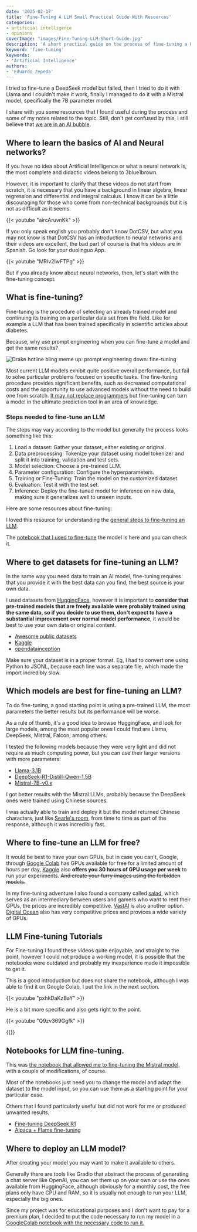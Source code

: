 ```yaml
---
date: '2025-02-17'
title: 'Fine-Tuning A LLM Small Practical Guide With Resources'
categories:
- artificial intelligence
- opinions
coverImage: "images/Fine-Tuning-LLM-Short-Guide.jpg"
description: 'A short practical guide on the process of fine-tuning a LLM and useful resources to do so according to my experience training Mistral 7B available on HuggingFace'
keyword: 'fine-tuning'
keywords:
- 'Artificial Intelligence'
authors:
- 'Eduardo Zepeda'
---
```


I tried to fine-tune a DeepSeek model but failed, then I tried to do it with Llama and I couldn't make it work, finally I managed to do it with a Mistral model, specifically the 7B parameter model. 

I share with you some resources that I found useful during the process and some of my notes related to the topic. Still, don't get confused by this, I still believe that [we are in an AI bubble](/en/the-rise-and-fall-of-the-ai-bubble/).

## Where to learn the basics of AI and Neural networks?

If you have no idea about Artificial Intelligence or what a neural network is, the most complete and didactic videos belong to 3blue1brown. 

However, it is important to clarify that these videos do not start from scratch, it is necessary that you have a background in linear algebra, linear regression and differential and integral calculus. I know it can be a little discouraging for those who come from non-technical backgrounds but it is not as difficult as it seems.

{{< youtube "aircAruvnKk" >}}

If you only speak english you probably don't know DotCSV, but what you may not know is that DotCSV has an introduction to neural networks and their videos are excellent, the bad part of course is that his videos are in Spanish. Go look for your duolinguo App.

{{< youtube "MRIv2IwFTPg" >}}

But if you already know about neural networks, then, let's start with the fine-tuning concept.

## What is fine-tuning?

Fine-tuning is the procedure of selecting an already trained model and continuing its training on a particular data set from the field. Like for example a LLM that has been trained specifically in scientific articles about diabetes.

Because, why use prompt engineering when you can fine-tune a model and get the same results?

![Drake hotline bling meme up: prompt engineering down: fine-tuning](https://i.imgflip.com/9kjbo2.jpg "I'm just kidding, always try prompt engineering first")

Most current LLM models exhibit quite positive overall performance, but fail to solve particular problems focused on specific tasks. The fine-tuning procedure provides significant benefits, such as decreased computational costs and the opportunity to use advanced models without the need to build one from scratch. [It may not replace programmers](/en/devin-ai-the-supposed-replacement-for-programmers/) but fine-tuning can turn a model in the ultimate prediction tool in an area of knowledge. 


### Steps needed to fine-tune an LLM

The steps may vary according to the model but generally the process looks something like this:

1. Load a dataset: Gather your dataset, either existing or original.
2. Data preprocessing: Tokenize your dataset using model tokenizer and split it into training, validation and test sets.
3. Model selection: Choose a pre-trained LLM.
4. Parameter configuration: Configure the hyperparameters.
5. Training or Fine-Tuning: Train the model on the customized dataset.
6. Evaluation: Test it with the test set.
7. Inference: Deploy the fine-tuned model for inference on new data, making sure it generalizes well to unseen inputs.

Here are some resources about fine-tuning:

I loved this resource for understanding the [general steps to fine-tuning an LLM](https://www.datacamp.com/tutorial/fine-tuning-large-language-models).

The [notebook that I used to fine-tune](https://www.kaggle.com/code/eduardomzepeda/fine-tuning-mistral-7b-with-linkedin-job-posting#?) the model is here and you can check it.

## Where to get datasets for fine-tuning an LLM?

In the same way you need data to train an AI model, fine-tuning requires that you provide it with the best data can you find, the best source is your own data.

I used datasets from [HuggingFace](https://huggingface.co/datasets/#?), however it is important to **consider that pre-trained models that are freely available were probably trained using the same data, so if you decide to use them, don't expect to have a substantial improvement over normal model performance**, it would be best to use your own data or original content.

- [Awesome public datasets](https://github.com/awesomedata/awesome-public-datasets#?)
- [Kaggle](https://kaggle.com#?)
- [opendatainception](https://opendatainception.io/#?)

Make sure your dataset is in a proper format. Eg, I had to convert one using Python to JSONL, because each line was a separate file, which made the import incredibly slow.

## Which models are best for fine-tuning an LLM?

To do fine-tuning, a good starting point is using a pre-trained LLM, the most parameters the better results but its performance will be worse.

As a rule of thumb, it's a good idea to browse HuggingFace, and look for large models, among the most popular ones I could find are Llama, DeepSeek, Mistral, Falcon, among others.

I tested the following models because they were very light and did not require as much computing power, but you can use their larger versions with more parameters: 
- [Llama-3.1B](https://huggingface.co/meta-llama/Llama-3.1-8B#?)
- [DeepSeek-R1-Distill-Qwen-1.5B](https://huggingface.co/deepseek-ai/DeepSeek-R1-Distill-Qwen-1.5B#?)
- [Mistral-7B-v0.x](https://huggingface.co/mistralai/Mistral-7B-v0.3#?)


I got better results with the Mistral LLMs, probably because the DeepSeek ones were trained using Chinese sources. 

I was actually able to train and deploy it but the model returned Chinese characters, just like [Searle's room](/en/chat-gpt-searles-chinese-room-and-consciousness/), from time to time as part of the response, although it was incredibly fast.


## Where to fine-tune an LLM for free?

It would be best to have your own GPUs, but in case you can't, Google, through [Google Colab](https://colab.research.google.com/#?) has GPUs available for free for a limited amount of hours per day, [Kaggle](https://www.kaggle.com/#?) also **offers you 30 hours of GPU usage per week** to run your experiments. ~~And create your furry images using the forbidden models.~~

In my fine-tuning adventure I also found a company called [salad](https://salad.com/#?), which serves as an intermediary between users and gamers who want to rent their GPUs, the prices are incredibly competitive. [VastAI](https://vast.ai/#?) is also another option. [Digital Ocean](https://m.do.co/c/a22240ebb8e7#?) also has very competitive prices and provices a wide variety of GPUs.

## LLM Fine-tuning Tutorials

For Fine-tuning I found these videos quite enjoyable, and straight to the point, however I could not produce a working model, it is possible that the notebooks were outdated and probably my inexperience made it impossible to get it.

This is a good introduction but does not share the notebook, although I was able to find it on Google Colab, I put the link in the next section.

{{< youtube "pxhkDaKzBaY" >}}

He is a bit more specific and also gets right to the point.

{{< youtube "Q9zv369Ggfk" >}}

{{<ad>}}

## Notebooks for LLM fine-tuning.

This was [the notebook that allowed me to fine-tuning the Mistral model](https://github.com/brevdev/notebooks/blob/main/mistral-finetune-own-data.ipynb#?), with a couple of modifications, of course. 

Most of the notebooks just need you to change the model and adapt the dataset to the model input, so you can use them as a starting point for your particular case.

Others that I found particularly useful but did not work for me or produced unwanted results.
- [Fine-tuning DeepSeek R1](https://www.kaggle.com/code/kingabzpro/fine-tuning-deepseek-r1-reasoning-model#?)
- [Alpaca + Flame fine-tuning](https://colab.research.google.com/drive/135ced7oHytdxu3N2DNe1Z0kqjyYIkDXp#?)

## Where to deploy an LLM model?

After creating your model you may want to make it available to others.

Generally there are tools like Gradio that abstract the process of generating a chat server like OpenAI, you can set them up on your own or use the ones available from HuggingFace, although obviously for a monthly cost, the free plans only have CPU and RAM, so it is usually not enough to run your LLM, especially the big ones.

Since my project was for educational purposes and I don't want to pay for a premium plan, I decided to put the code necessary to run my model in a [GoogleColab notebook with the necessary code to run it.](https://colab.research.google.com/drive/1Fe348rmXbDyvjoDPGEKrBtPurpfwnFgG#?)
